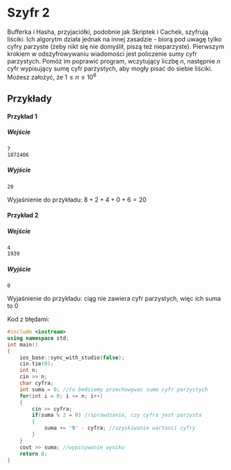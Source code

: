 # Szyfr 2

Bufferka i Hasha, przyjaciółki, podobnie jak Skriptek i Cachek, szyfrują liściki. Ich algorytm działa jednak na innej zasadzie - biorą pod uwagę tylko cyfry parzyste (żeby nikt się nie domyślił, piszą też nieparzyste). Pierwszym krokiem w odszyfrowywaniu wiadomości jest policzenie sumy cyfr parzystych. Pomóż im poprawić program, wczytujący liczbę $n$, następnie $n$ cyfr wypisujący sumę cyfr parzystych, aby mogły pisać do siebie liściki. Możesz założyć, że $1 \leq n \leq 10^6$

## Przykłady

#### Przykład 1

##### Wejście

```
7
1872406
```

##### Wyjście

```
20
```
Wyjaśnienie do przykładu: $8+2+4+0+6=20$

#### Przykład 2

##### Wejście

```
4
1939
```

##### Wyjście

```
0
```
Wyjaśnienie do przykładu: ciąg nie zawiera cyfr parzystych, więc ich suma to 0


Kod z błędami:

```cpp
#include <iostream>
using namespace std;
int main() 
{
	ios_base::sync_with_studio(false);
	cin.tie(0);
	int n; 
	cin >> n;
	char cyfra;
	int suma = 0; //tu bedziemy przechowywac sume cyfr parzystych
	for(int i = 0; i <= n; i++)
	{
		cin >> cyfra;
		if(suma % 2 = 0) //sprawdzanie, czy cyfra jest parzysta
		{
			suma += '9' - cyfra; //uzyskiwanie wartosci cyfry
		}
	}
	cout >> suma; //wypisywanie wyniku
	return 0;
}
```